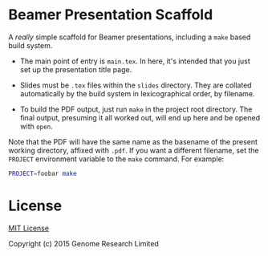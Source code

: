 # Beamer Presentation Scaffold

A *really* simple scaffold for Beamer presentations, including a `make`
based build system.

* The main point of entry is `main.tex`. In here, it's intended that you
  just set up the presentation title page.
  
* Slides must be `.tex` files within the `slides` directory. They are
  collated automatically by the build system in lexicographical order,
  by filename.

* To build the PDF output, just run `make` in the project root
  directory. The final output, presuming it all worked out, will end up
  here and be opened with `open`.

Note that the PDF will have the same name as the basename of the present
working directory, affixed with `.pdf`. If you want a different
filename, set the `PROJECT` environment variable to the `make` command.
For example:

```sh
PROJECT=foobar make
```

# License

[MIT License](LICENSE)

Copyright (c) 2015 Genome Research Limited
